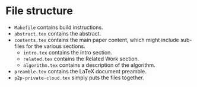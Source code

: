 # File structure

 - `Makefile` contains build instructions.
 - `abstract.tex` contains the abstract.
 - `contents.tex` contains the main paper content, which might include sub-files 
   for the various sections.
    - `intro.tex` contains the intro section.
    - `related.tex` contains the Related Work section.
    - `algorithm.tex` contains a description of the algorithm.
 - `preamble.tex` contains the LaTeX document preamble.
 - `p2p-private-cloud.tex` simply puts the files together.
